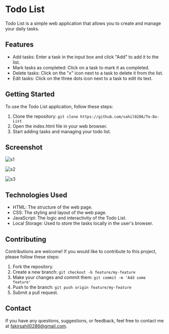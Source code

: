 # Todo List

Todo List is a simple web application that allows you to create and manage your daily tasks.

## Features

- Add tasks: Enter a task in the input box and click "Add" to add it to the list.
- Mark tasks as completed: Click on a task to mark it as completed.
- Delete tasks: Click on the "x" icon next to a task to delete it from the list.
- Edit tasks: Click on the three dots icon next to a task to edit its text.

## Getting Started

To use the Todo List application, follow these steps:

1. Clone the repository: `git clone https://github.com/sahil0286/To-Do-List`
2. Open the index.html file in your web browser.
3. Start adding tasks and managing your todo list.

## Screenshot

![s1](https://github.com/sahil0286/Todo-List/assets/119412630/34500544-db86-4ca4-869f-24f65ed3accc)

![s2](https://github.com/sahil0286/Todo-List/assets/119412630/db340ada-1b45-4c50-8097-d544be5a1093)

![s3](https://github.com/sahil0286/Todo-List/assets/119412630/7d984b2b-02dd-4333-92bd-258ae3df90eb)

## Technologies Used

- HTML: The structure of the web page.
- CSS: The styling and layout of the web page.
- JavaScript: The logic and interactivity of the Todo List.
- Local Storage: Used to store the tasks locally in the user's browser.

## Contributing

Contributions are welcome! If you would like to contribute to this project, please follow these steps:

1. Fork the repository.
2. Create a new branch: `git checkout -b feature/my-feature`
3. Make your changes and commit them: `git commit -m 'Add some feature'`
4. Push to the branch: `git push origin feature/my-feature`
5. Submit a pull request.

## Contact

If you have any questions, suggestions, or feedback, feel free to contact me at [fakirsahil0286@gmail.com](mailto:fakirsahil0286@gmail.com).
